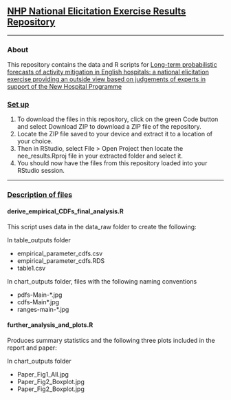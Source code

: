 ## <u>**NHP National Elicitation Exercise Results Repository**</u>
***

### **About**

This repository contains the data and R scripts for [Long-term probabilistic forecasts of activity mitigation in English hospitals: a national elicitation exercise providing an outside view based on judgements of experts in support of the New Hospital Programme](https://bmjopen.bmj.com/content/14/10/e084632)


### <u>**Set up**</u>
1. To download the files in this repository, click on the green Code button and select Download ZIP to download a ZIP file of the repository. 
2. Locate the ZIP file saved to your device and extract it to a location of your choice. 
3. Then in RStudio, select File > Open Project then locate the nee_results.Rproj file in your extracted folder and select it. 
4. You should now have the files from this repository loaded into your RStudio session.  

***

### <u>**Description of files**</u>

#### **derive_empirical_CDFs_final_analysis.R**

This script uses data in the data_raw folder to create the following:

In table_outputs folder

* empirical_parameter_cdfs.csv
* empirical_parameter_cdfs.RDS
* table1.csv

In chart_outputs folder, files with the following naming conventions 

* pdfs-Main-*.jpg
* cdfs-Main*.jpg
* ranges-main-*.jpg

#### **further_analysis_and_plots.R**

Produces summary statistics and the following three plots included in the report and paper:

In chart_outputs folder

* Paper_Fig1_All.jpg
* Paper_Fig2_Boxplot.jpg
* Paper_Fig2_Boxplot.jpg








